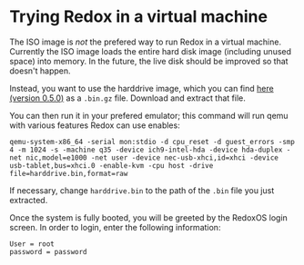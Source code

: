 Trying Redox in a virtual machine
=================================

The ISO image is *not* the prefered way to run Redox in a virtual machine. Currently the ISO image loads the entire hard disk image (including unused space) into memory. In the future, the live disk should be improved so that doesn't happen.

Instead, you want to use the harddrive image, which you can find [here (version 0.5.0)](https://gitlab.redox-os.org/redox-os/redox/-/jobs/10824/artifacts/browse/build/img/) as a `.bin.gz` file. Download and extract that file.

You can then run it in your prefered emulator; this command will run qemu with various features Redox can use enables:

```
qemu-system-x86_64 -serial mon:stdio -d cpu_reset -d guest_errors -smp 4 -m 1024 -s -machine q35 -device ich9-intel-hda -device hda-duplex -net nic,model=e1000 -net user -device nec-usb-xhci,id=xhci -device usb-tablet,bus=xhci.0 -enable-kvm -cpu host -drive file=harddrive.bin,format=raw
```

If necessary, change `harddrive.bin` to the path of the `.bin` file you just extracted.

Once the system is fully booted, you will be greeted by the RedoxOS login screen. In order to login, enter the following information:

```
User = root
password = password
```
